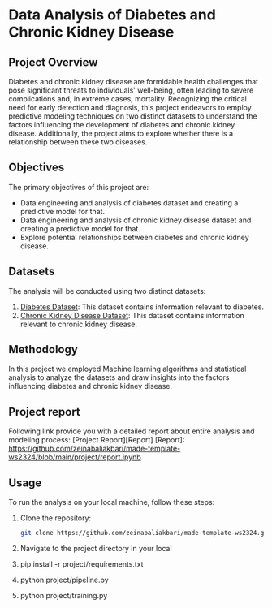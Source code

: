 # Data Analysis of Diabetes and Chronic Kidney Disease

## Project Overview

Diabetes and chronic kidney disease are formidable health challenges that pose significant threats to individuals' well-being, often leading to severe complications and, in extreme cases, mortality. Recognizing the critical need for early detection and diagnosis, this project endeavors to employ predictive modeling techniques on two distinct datasets to understand the factors influencing the development of diabetes and chronic kidney disease. Additionally, the project aims to explore whether there is a relationship between these two diseases.

## Objectives

The primary objectives of this project are:

- Data engineering and analysis of diabetes dataset and creating a predictive model for that. 
- Data engineering and analysis of chronic kidney disease dataset and creating a predictive model for that.
- Explore potential relationships between diabetes and chronic kidney disease.

## Datasets

The analysis will be conducted using two distinct datasets:

1. [Diabetes Dataset](https://www.kaggle.com/datasets/uciml/pima-indians-diabetes-database/data?select=diabetes.csv): This dataset contains information relevant to diabetes.
2. [Chronic Kidney Disease Dataset](https://github.com/aiplanethub/Datasets/blob/master/Chronic%20Kidney%20Disease%20(CKD)%20Dataset/ChronicKidneyDisease.csv): This dataset contains information relevant to chronic kidney disease.

## Methodology

In this project we employed Machine learning algorithms and statistical analysis to analyze the datasets and draw insights into the factors influencing diabetes and chronic kidney disease. 

## Project report 
Following link provide you with a detailed report about entire analysis and modeling process:
[Project Report][Report]
[Report]: https://github.com/zeinabaliakbari/made-template-ws2324/blob/main/project/report.ipynb

## Usage

To run the analysis on your local machine, follow these steps:

1. Clone the repository:

   ```bash
   git clone https://github.com/zeinabaliakbari/made-template-ws2324.git
2. Navigate to the project directory in your local  
3. pip install -r project/requirements.txt
4. python project/pipeline.py
5. python project/training.py

